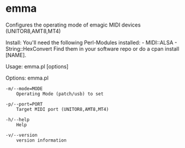 # emma
Configures the operating mode of emagic MIDI devices (UNITOR8,AMT8,MT4)

Install: 
  You'll need the following Perl-Modules installed:
    - MIDI::ALSA
    - String::HexConvert
  Find them in your software repo or do a cpan install [NAME].

Usage:
    emma.pl [options]

Options:
    emma.pl <MODE> <PORT>

    -m/--mode=MODE
        Operating Mode (patch/usb) to set

    -p/--port=PORT
        Target MIDI port (UNITOR8,AMT8,MT4)

    -h/--help
        Help

    -v/--version
        version information
